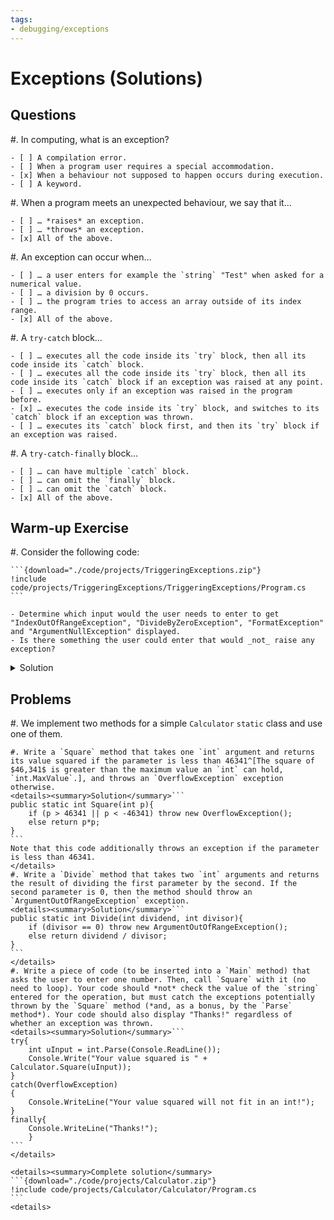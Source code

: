 ```yaml
---
tags:
- debugging/exceptions
---
```


# Exceptions (Solutions)

## Questions

#. In computing, what is an exception?

    - [ ] A compilation error.
    - [ ] When a program user requires a special accommodation.
    - [x] When a behaviour not supposed to happen occurs during execution.
    - [ ] A keyword.

#. When a program meets an unexpected behaviour, we say that it…

    - [ ] … *raises* an exception.
    - [ ] … *throws* an exception.
    - [x] All of the above.

#. An exception can occur when…

    - [ ] … a user enters for example the `string` "Test" when asked for a numerical value.
    - [ ] … a division by 0 occurs.
    - [ ] … the program tries to access an array outside of its index range.
    - [x] All of the above.

#. A `try-catch` block…

    - [ ] … executes all the code inside its `try` block, then all its code inside its `catch` block.
    - [ ] … executes all the code inside its `try` block, then all its code inside its `catch` block if an exception was raised at any point.
    - [ ] … executes only if an exception was raised in the program before.
    - [x] … executes the code inside its `try` block, and switches to its `catch` block if an exception was thrown.
    - [ ] … executes its `catch` block first, and then its `try` block if an exception was raised.

#. A `try-catch-finally` block…

    - [ ] … can have multiple `catch` block.
    - [ ] … can omit the `finally` block.
    - [ ] … can omit the `catch` block.
    - [x] All of the above.

## Warm-up Exercise

#. Consider the following code:

	```{download="./code/projects/TriggeringExceptions.zip"}
    !include code/projects/TriggeringExceptions/TriggeringExceptions/Program.cs
	```

    - Determine which input would the user needs to enter to get "IndexOutOfRangeException", "DivideByZeroException", "FormatException" and "ArgumentNullException" displayed.
    - Is there something the user could enter that would _not_ raise any exception?

<details><summary>Solution</summary>

Exception | Input
--- | ---
"IndexOutOfRangeException" | Any number greater than 2.
"DivideByZeroException" | 1
"FormatException" | Any string that is not a number (for example, "Test")
"ArgumentNullException" | A `null` string (ctrl + d on linux, ctrl + z on windows)

Entering 0 would not raise any exception.
</details>


## Problems

#. We implement two methods for a simple `Calculator` `static` class and use one of them.

    #. Write a `Square` method that takes one `int` argument and returns its value squared if the parameter is less than 46341^[The square of $46,341$ is greater than the maximum value an `int` can hold, `int.MaxValue`.], and throws an `OverflowException` exception otherwise.
    <details><summary>Solution</summary>```
    public static int Square(int p){
        if (p > 46341 || p < -46341) throw new OverflowException();
        else return p*p;
    }
    ```
    Note that this code additionally throws an exception if the parameter is less than 46341.
    </details>
    #. Write a `Divide` method that takes two `int` arguments and returns the result of dividing the first parameter by the second. If the second parameter is 0, then the method should throw an `ArgumentOutOfRangeException` exception.
    <details><summary>Solution</summary>```
    public static int Divide(int dividend, int divisor){
        if (divisor == 0) throw new ArgumentOutOfRangeException();
        else return dividend / divisor;
    }
    ```
    </details>
    #. Write a piece of code (to be inserted into a `Main` method) that asks the user to enter one number. Then, call `Square` with it (no need to loop). Your code should *not* check the value of the `string` entered for the operation, but must catch the exceptions potentially thrown by the `Square` method (*and, as a bonus, by the `Parse` method*). Your code should also display "Thanks!" regardless of whether an exception was thrown.
    <details><summary>Solution</summary>```
    try{
        int uInput = int.Parse(Console.ReadLine());
        Console.Write("Your value squared is " + Calculator.Square(uInput));
    }
    catch(OverflowException)
    {
        Console.WriteLine("Your value squared will not fit in an int!");
    }
    finally{
        Console.WriteLine("Thanks!");
        }
    ```
    </details>
    
    <details><summary>Complete solution</summary>
    ```{download="./code/projects/Calculator.zip"}
    !include code/projects/Calculator/Calculator/Program.cs
	```
	<details>

    
